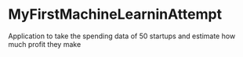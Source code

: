 # MyFirstMachineLearninAttempt
Application to take the spending data of 50 startups and estimate how much profit they make

